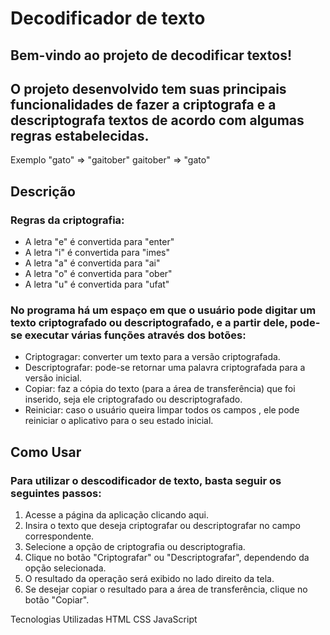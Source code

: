 
# Decodificador de texto

## Bem-vindo ao projeto de decodificar textos! 
## O projeto desenvolvido tem suas principais funcionalidades de fazer a criptografa e a descriptografa textos de acordo com algumas regras estabelecidas.

Exemplo
"gato" => "gaitober"
gaitober" => "gato"

## Descrição
### Regras da criptografia:

* A letra "e" é convertida para "enter"
* A letra "i" é convertida para "imes"
* A letra "a" é convertida para "ai"
* A letra "o" é convertida para "ober"
* A letra "u" é convertida para "ufat"



### No programa há um espaço em que o usuário pode digitar um texto criptografado ou descriptografado, e a partir dele, pode-se executar várias funções através dos botões:

* Criptogragar: converter um texto para a versão criptografada.
* Descriptografar: pode-se retornar uma palavra criptografada para a versão inicial.
* Copiar: faz a cópia do texto (para a área de transferência) que foi inserido, seja ele criptografado ou descriptografado. 
* Reiniciar: caso o usuário queira limpar todos os campos , ele pode reiniciar o aplicativo para o seu estado inicial.    




## Como Usar
### Para utilizar o descodificador de texto, basta seguir os seguintes passos:

1. Acesse a página da aplicação clicando aqui.
2. Insira o texto que deseja criptografar ou descriptografar no campo correspondente.
3. Selecione a opção de criptografia ou descriptografia.
4. Clique no botão "Criptografar" ou "Descriptografar", dependendo da opção selecionada.
5. O resultado da operação será exibido no lado direito da tela.
6. Se desejar copiar o resultado para a área de transferência, clique no botão "Copiar".


Tecnologias Utilizadas
HTML
CSS
JavaScript